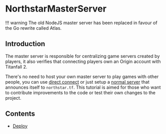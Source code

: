 # NorthstarMasterServer

!!! warning
    The old NodeJS master server has been replaced in favour of the Go rewrite called Atlas.


## Introduction

The master server is responsible for centralizing game servers created by players, it also verifies that connecting players own an Origin account with Titanfall 2.

There's no need to host your own master server to play games with other people, you can use [direct connect](../../../using-northstar/direct-connect.md) or just setup a [normal server](../../../hosting-a-server-with-northstar/basic-listen-server.md) that announces itself to `northstar.tf`. This tutorial is aimed for those who want to contribute improvements to the code or test their own changes to the project.

## Contents

* [Deploy](deploy.md)
